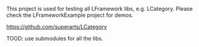 This project is used for testing all LFramework libs, e.g. LCategory. Please check the LFrameworkExample project for demos.

https://github.com/superarts/LCategory

TOOD: use submodules for all the libs.

